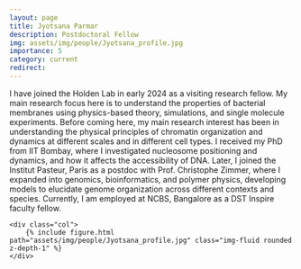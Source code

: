 ```yaml
---
layout: page
title: Jyotsana Parmar
description: Postdoctoral Fellow
img: assets/img/people/Jyotsana_profile.jpg
importance: 5
category: current
redirect: 
---
```

<div class="container">
  <div class="row">
    <div class="col">
        I have joined the Holden Lab in early 2024 as a visiting research fellow. My main research focus here is to understand the properties of bacterial membranes using physics-based theory, simulations, and single molecule experiments. Before coming here, my main research interest has been in understanding the physical principles of chromatin organization and dynamics at different scales and in different cell types. I received my PhD from IIT Bombay, where I investigated nucleosome positioning and dynamics, and how it affects the accessibility of DNA. Later, I joined the Institut Pasteur, Paris as a postdoc with Prof. Christophe Zimmer, where I expanded into genomics, bioinformatics, and polymer physics, developing models to elucidate genome organization across different contexts and species. Currently, I am employed at NCBS, Bangalore as a DST Inspire faculty fellow.
    </div>

    <div class="col">
        {% include figure.html path="assets/img/people/Jyotsana_profile.jpg" class="img-fluid rounded z-depth-1" %}
    </div>
  </div>
</div>